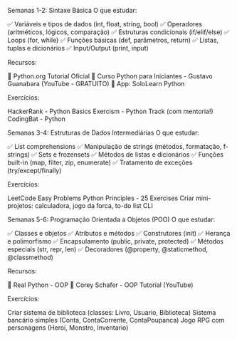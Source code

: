 Semanas 1-2: Sintaxe Básica
O que estudar:

✅ Variáveis e tipos de dados (int, float, string, bool)
✅ Operadores (aritméticos, lógicos, comparação)
✅ Estruturas condicionais (if/elif/else)
✅ Loops (for, while)
✅ Funções básicas (def, parâmetros, return)
✅ Listas, tuplas e dicionários
✅ Input/Output (print, input)

Recursos:

📖 Python.org Tutorial Oficial
🎥 Curso Python para Iniciantes - Gustavo Guanabara (YouTube - GRATUITO)
📱 App: SoloLearn Python

Exercícios:

HackerRank - Python Basics
Exercism - Python Track (com mentoria!)
CodingBat - Python

Semanas 3-4: Estruturas de Dados Intermediárias
O que estudar:

✅ List comprehensions
✅ Manipulação de strings (métodos, formatação, f-strings)
✅ Sets e frozensets
✅ Métodos de listas e dicionários
✅ Funções built-in (map, filter, zip, enumerate)
✅ Tratamento de exceções (try/except/finally)

Exercícios:

LeetCode Easy Problems
Python Principles - 25 Exercises
Criar mini-projetos: calculadora, jogo da forca, to-do list CLI

Semanas 5-6: Programação Orientada a Objetos (POO)
O que estudar:

✅ Classes e objetos
✅ Atributos e métodos
✅ Construtores (init)
✅ Herança e polimorfismo
✅ Encapsulamento (public, private, protected)
✅ Métodos especiais (str, repr, len)
✅ Decoradores (@property, @staticmethod, @classmethod)

Recursos:

📖 Real Python - OOP
🎥 Corey Schafer - OOP Tutorial (YouTube)

Exercícios:

Criar sistema de biblioteca (classes: Livro, Usuario, Biblioteca)
Sistema bancário simples (Conta, ContaCorrente, ContaPoupanca)
Jogo RPG com personagens (Heroi, Monstro, Inventario)